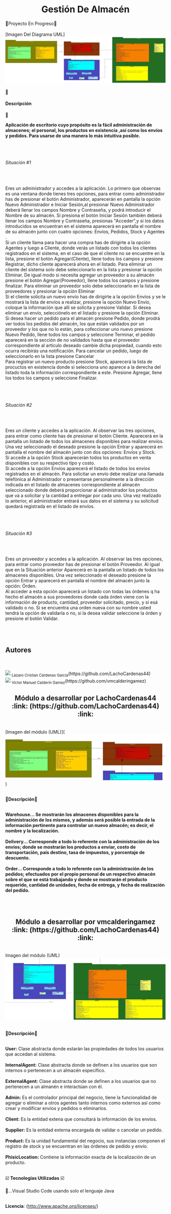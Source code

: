 <h1 align="center">Gestión De Almacén</h1>

:construction:Proyecto En Progreso:construction:
<br>
<br>
[Imagen Del Diagrama UML]<img src ="https://raw.githubusercontent.com/LachoCardenas44/GestionAlmacen.VisualParadigm/main/PreviewGestionAlmacen.jpg">
<br>
<br>
:page_with_curl:<h4>Descripción</h4>:page_with_curl: 
<br>
<p><strong>Aplicación de escritorio cuyo propósito es la fácil administración de almacenes; el personal, los productos en existencia ,así como los envíos y pedidos. Para usarse de una manera lo más intuitiva posible.</strong></p>
<br>
<br>
<h6>Situación #1</h6>
<br>
<p> Eres un administrador y accedes a la aplicación. Lo primero que observas es una ventana donde tienes tres opciones, para entrar como administrador has de presionar el botón Administrador, aparecerán en pantalla la opción Nuevo Administrador e Iniciar Sesión,al presionar Nuevo Administrador deberá llenar los campos Nombre y Contraseña, y podrá introducir el Nombre de su almacén. Si presiona el botón Iniciar Sesión también deberá llenar los campos Nombre y Contraseña, presionas "Acceder",y si los datos introducidos se encuentran en el sistema aparecerá en pantalla el nombre de su almacén junto con cuatro opciones: Envíos, Pedidos, Stock y Agentes .<br>
Si un cliente llama para hacer una compra has de dirigirte a la opción Agentes y luego a Cliente, donde verás un listado con todos los clientes registrados en el sistema, en el caso de que el cliente no se encuentre en la lista, presione el botón Agregar(Cliente), llene todos los campos y presione Registrar, dicho cliente aparecerá ahora en el listado. Para eliminar un cliente del sistema solo debe seleccionarlo en la lista y presionar la opción Eliminar. De igual modo si necesita agregar un proveedor a su almacén presione el botón Agregar(Proveedor), llene todos los campos y presione finalizar. Para eliminar un proveedor solo debe seleccionarlo en la lista de proveedores y presionar la opción Eliminar<br>
Si el cliente solicita un nuevo envío has de dirigirte a la opción Envíos y se le mostrará la lista de envíos a realizar, presione la opción Nuevo Envío, coloque la información que allí se solicita y presione Validar. Si desea eliminar un envío, selecciónelo en el listado y presione la opción Eliminar.<br>
Si desea hacer un pedido para el almacén presione Pedido, donde prodrá ver todos los pedidos del almacén, los que están validados por un proveedor y los que no lo están, para cofeccionar uno nuevo presione Nuevo Pedido, llene todos los campos y seleccione Terminar, el pedido aparecerá en la sección de no validados hasta que el proveedor correspondiente al artículo deseado cambie dicha propiedad, cuando esto ocurra recibirás una notificación. Para cancelar un pedido, luego de seleccionarlo en la lista presione Cancelar<br>
Para registrar un nuevo producto presione Stock, aparecerá la lista de procuctos en existencia donde si selecciona uno aparece a la derecha del listado toda la información correspondiente a este. Presione Agregar, llene los todos los campos y seleccione Finalizar.<br> 
</p>   
<br>
<br>
<h6> Situación #2</h6> 
<br>
<p> Eres un cliente y accedes a la aplicación. Al observar las tres opciones, para entrar como cliente has de presionar el botón Cliente. Aparecerá en la pantalla un listado de todos los almacenes disponibles para realizar envíos. Una vez seleccionado el deseado presione la opción Entrar y aparecerá en pantalla el nombre del almacén junto con dos opciones: Envíos y Stock.<br>
Si accede a la opción Stock aparecerán todos los productos en venta disponibles con su respectivo tipo y costo.<br>
Si accede a la opción Envíos aparecerá el listado de todos los envíos registrados en el almacén. Para solicitar un envío debe realizar una llamada telefónica al Administrador o presentarse personalmente a la dirección indicada en el listado de almacenes correspondiente al almacén seleccionado donde deberá proporcionar al administrador los productos que va a solicitar y la cantidad a entregar por cada uno. Una vez realizado lo anterior, el administrador entrará sus datos en el sistema y su solicitud quedará registrada en el listado de envíos.<br>
</p>
<br>
<br>
<h6> Situación #3</h6>
<br>
<p> Eres un proveedor y accedes a la aplicación. Al observar las tres opciones, para entrar como proveedor has de presionar el botón Proveedor. Al igual que en la Situación anterior Aparecerá en la pantalla un listado de todos los almacenes disponibles. Una vez seleccionado el deseado presione la opción Entrar y aparecerá en pantalla el nombre del almacén junto la opción: Órden.<br>
Al acceder a esta opción aparecerá un listado con todas las órdenes q ha hecho el almacén a sus proveedores donde cada órden viene con la información de producto, cantidad, proveedor solicitado, precio, y si esá validado o no. Si se encuentra una orden nueva con su nombre usted tendrá la opción de validarla o no, si la desea validar seleccione la órden y presione el botón Validar.<br>
</p>
<br>
<br>  



## Autores
<br>
<br>
<img src = "https://avatars.githubusercontent.com/u/116188859?s=400&u=da2746e27e04d9642dae0f71051d89eb96f02791&v=4"width=100>
<sub>Lázaro Cristian Cárdenas García</sub>(https://github.com/LachoCardenas44)
<br>
<img src = "https://avatars.githubusercontent.com/u/109447884?v=4" width=100>
<sub>Victor Manuel Calderín Gamez</sub>(https://github.com/vmcalderingamez)

<h2 align="center">Módulo a desarrollar por LachoCardenas44 
<br>
:link: (https://github.com/LachoCardenas44) :link:</h2>
<br>
[Imagen del módulo (UML)](<img src = "https://github.com/LachoCardenas44/GestionAlmacen.VisualParadigm/blob/main/modulos/moduloLachoCardenas44.jpg">)
<br>
<br>

:page_with_curl:**Descripción**:page_with_curl:
<br>
<br>
<p><b>
Warehouse... Se mostrarán los almacenes disponibles para la administración de los mismos, y además será posible la entrada de la información pertinente para controlar un nuevo almacén; es decir, el nombre y la localización.
<br>
<br>
Delivery... Corresponde a todo lo referente con la administración de los envíos; donde se mostrarán los productos a enviar, costo de transportación, país destino, tasa de impuestos, y porcentaje de descuento.
<br>
<br>
Order... Corresponde a todo lo referente con la administración de los pedidos; efectuados por el propio personal de un respectivo almacén sobre el que se está trabajando y donde se mostrarán el producto requerido, cantidad de unidades, fecha de entrega, y fecha de realización del pedido.
</b></p>
<br>
<br>
<h2 align="center">Módulo a desarrollar por vmcalderingamez 
<br>
:link: (https://github.com/LachoCardenas44) :link:</h2>
<br>
Imagen del módulo (UML)<img src ="https://github.com/LachoCardenas44/GestionAlmacen.VisualParadigm/blob/main/modulos/Modulo%20vmcalderingamez.jpg">
<br>
<br>

:page_with_curl:**Descripción**:page_with_curl:
<br>
<br>
<p>
<b>User:</b> Clase abstracta donde estarán las propiedades de todos los usuarios que accedan al sistema.
<br>
<br>
<b>InternalAgent:</b> Clase abstracta donde se definen a los usuarios que son internos o pertenecen a un almacén específico.
<br>
<br>
<b>ExternalAgent:</b> Clase abstracta donde se definen a los usuarios que no pertenecen a un almanén e interactúan con él.
<br>
<br>
<b>Admin:</b> Es el controlador principal del negocio, tiene la funcionalidad de agregar o eliminar a otros agentes tanto internos como externos así como crear y modificar envíos y pedidos o eliminarlos.
<br>
<br>
<b>Client:</b> Es la entidad extena que consultará la información de los envíos.
<br>
<br>
<b>Supplier:</b> Es la entidad externa encargada de validar o cancelar un pedido.
<br>
<br>
<b>Product:</b> Es la unidad fundamental del negocio, sus instancias componen el registro de stock y se encuentran en las órdenes de pedido y envío.
<br>
<br>
<b>PhisicLocation:</b> Contiene la información exacta de la localización de un producto.
<br>
<br>
</p>

:ballot_box_with_check: **Tecnologías Utilizadas** :ballot_box_with_check:
<br>
<br>
:radio_button:...Visual Studio Code usando solo el lenguaje Java
<br>
<br>


**Licencia**:  (http://www.apache.org/licenses/)

 
